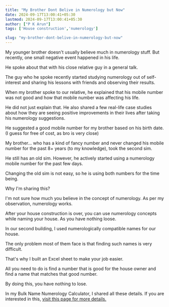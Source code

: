 ```yaml
---
title: "My Brother Dont Belive in Numerology but Now"
date: 2024-09-17T13:00:41+05:30
lastmod: 2024-09-17T13:00:41+05:30
author: ["P K Arun"]
tags: ['House construction','numerology']

slug: "my-brother-dont-belive-in-numerology-but-now"
---
```


My younger brother doesn't usually believe much in numerology stuff. But recently, one small negative event happened in his life.

He spoke about that with his close relative guy in a general talk.

The guy who he spoke recently started studying numerology out of self-interest and sharing his lessons with friends and observing their results.

When my brother spoke to our relative, he explained that his mobile number was not good and how that mobile number was affecting his life.

He did not just explain that. He also shared a few real-life case studies about how they are seeing positive improvements in their lives after taking his numerology suggestions.

He suggested a good mobile number for my brother based on his birth date. (I guess for free of cost, as bro is very close)

My brother… who has a kind of fancy number and never changed his mobile number for the past 8+ years (to my knowledge), took the second sim.

He still has an old sim. However, he actively started using a numerology mobile number for the past few days.

Changing the old sim is not easy, so he is using both numbers for the time being.

Why I'm sharing this?

I'm not sure how much you believe in the concept of numerology. As per my observation, numerology works.

After your house construction is over, you can use numerology concepts while naming your house. As you have nothing loose.

In our second building, I used numerologically compatible names for our house.

The only problem most of them face is that finding such names is very difficult.

That's why I built an Excel sheet to make your job easier.

All you need to do is find a number that is good for the house owner and find a name that matches that good number.

By doing this, you have nothing to lose.

In my Bulk Name Numerology Calculator, I shared all these details. If you are interested in this, [visit this page for more details.](https://houseconstructionguide.com/bulk-name-numerology-calculator/)